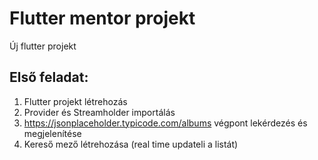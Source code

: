 # Flutter mentor projekt

Új flutter projekt

## Első feladat: 

1. Flutter projekt létrehozás
2. Provider és Streamholder importálás
3. https://jsonplaceholder.typicode.com/albums végpont lekérdezés és megjelenítése
4. Kereső mező létrehozása (real time updateli a listát)

